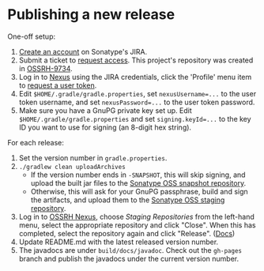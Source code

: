 Publishing a new release
========================

One-off setup:

1. [Create an account](https://issues.sonatype.org/secure/Signup!default.jspa) on Sonatype's JIRA.
2. Submit a ticket to [request access](http://central.sonatype.org/pages/ossrh-guide.html).
   This project's repository was created in [OSSRH-9734](https://issues.sonatype.org/browse/OSSRH-9734).
3. Log in to [Nexus](https://oss.sonatype.org/) using the JIRA credentials, click the 'Profile' menu
   item to [request a user token](https://oss.sonatype.org/#profile;User%20Token).
4. Edit `$HOME/.gradle/gradle.properties`, set `nexusUsername=...` to the user token username, and set
   `nexusPassword=...` to the user token password.
5. Make sure you have a GnuPG private key set up. Edit `$HOME/.gradle/gradle.properties` and set
   `signing.keyId=...` to the key ID you want to use for signing (an 8-digit hex string).

For each release:

 1. Set the version number in `gradle.properties`.
 2. `./gradlew clean uploadArchives`
     *  If the version number ends in `-SNAPSHOT`, this will skip signing, and upload the built jar
        files to the [Sonatype OSS snapshot repository](https://oss.sonatype.org/content/repositories/snapshots/).
     *  Otherwise, this will ask for your GnuPG passphrase, build and sign the artifacts, and upload them
        to the [Sonatype OSS staging repository](https://oss.sonatype.org/content/groups/staging/).
 3. Log in to [OSSRH Nexus](https://oss.sonatype.org/), choose *Staging Repositories* from the left-hand menu,
    select the appropriate repository and click "Close". When this has completed, select the repository again
    and click "Release". ([Docs](http://central.sonatype.org/pages/releasing-the-deployment.html))
 4. Update README.md with the latest released version number.
 5. The javadocs are under `build/docs/javadoc`. Check out the `gh-pages` branch and publish the javadocs
    under the current version number.

